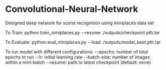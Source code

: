 # Convolutional-Neural-Network
Designed deep network for scene recognition using miniplaces data set

To Train: python train_miniplaces.py --resume ./outputs/checkpoint.pth.tar

To Evaluate: python eval_miniplaces.py --load ./outputs/model_best.pth.tar

To run model with different configurations: 
--epochs: number of total epochs to run
--lr: initial learning rate
--batch-size: number of images within a mini-batch
--resume: path to latest checkpoint (default: none)
